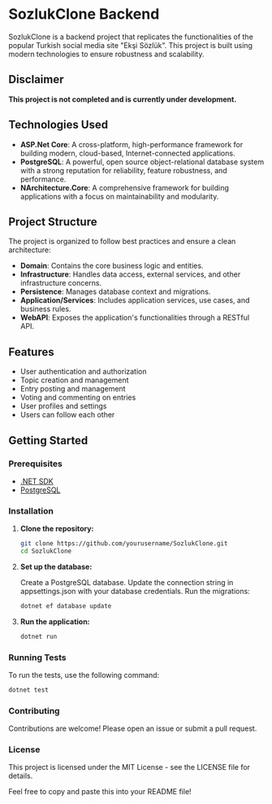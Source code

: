 # SozlukClone Backend

SozlukClone is a backend project that replicates the functionalities of the popular Turkish social media site "Ekşi Sözlük". This project is built using modern technologies to ensure robustness and scalability.

## Disclaimer

**This project is not completed and is currently under development.**

## Technologies Used

- **ASP.Net Core**: A cross-platform, high-performance framework for building modern, cloud-based, Internet-connected applications.
- **PostgreSQL**: A powerful, open source object-relational database system with a strong reputation for reliability, feature robustness, and performance.
- **NArchitecture.Core**: A comprehensive framework for building applications with a focus on maintainability and modularity.

## Project Structure

The project is organized to follow best practices and ensure a clean architecture:

- **Domain**: Contains the core business logic and entities.
- **Infrastructure**: Handles data access, external services, and other infrastructure concerns.
- **Persistence**: Manages database context and migrations.
- **Application/Services**: Includes application services, use cases, and business rules.
- **WebAPI**: Exposes the application's functionalities through a RESTful API.

## Features

- User authentication and authorization
- Topic creation and management
- Entry posting and management
- Voting and commenting on entries
- User profiles and settings
- Users can follow each other

## Getting Started

### Prerequisites

- [.NET SDK](https://dotnet.microsoft.com/download)
- [PostgreSQL](https://www.postgresql.org/download/)

### Installation

1. **Clone the repository:**
   ```sh
   git clone https://github.com/yourusername/SozlukClone.git
   cd SozlukClone
   ```
2. **Set up the database:**

   Create a PostgreSQL database.
   Update the connection string in appsettings.json with your database credentials.
   Run the migrations:
   
   ```sh
   dotnet ef database update
   ```

3. **Run the application:**

   ```sh
   dotnet run
   ```

### Running Tests
   To run the tests, use the following command:

   ```sh
   dotnet test
   ```

### Contributing
   Contributions are welcome! Please open an issue or submit a pull request.

### License
   This project is licensed under the MIT License - see the LICENSE file for details.

Feel free to copy and paste this into your README file!

